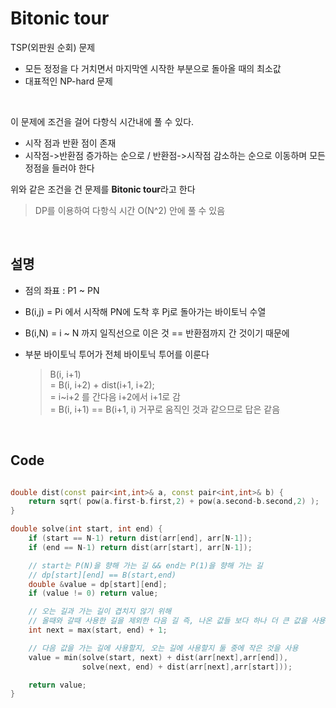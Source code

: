 # Bitonic tour

TSP(외판원 순회) 문제
- 모든 정정을 다 거치면서 마지막엔 시작한 부분으로 돌아올 때의 최소값
- 대표적인 NP-hard 문제

</br>

이 문제에 조건을 걸어 다항식 시간내에 풀 수 있다.
- 시작 점과 반환 점이 존재
- 시작점->반환점 증가하는 순으로 / 반환점->시작점 감소하는 순으로 이동하며 모든 정점을 들러야 한다

위와 같은 조건을 건 문제를 **Bitonic tour**라고 한다

> DP를 이용하여 다항식 시간 O(N^2) 안에 풀 수 있음

</br>

## 설명 

- 점의 좌표 : P1 ~ PN

- B(i,j) = Pi 에서 시작해 PN에 도착 후 Pj로 돌아가는 바이토닉 수열

- B(i,N) = i ~ N 까지 일직선으로 이은 것 == 반환점까지 간 것이기 때문에

- 부분 바이토닉 투어가 전체 바이토닉 투어를 이룬다
    > B(i, i+1)  
    = B(i, i+2) + dist(i+1, i+2);  
    = i~i+2 를 간다음 i+2에서 i+1로 감  
    = B(i, i+1) == B(i+1, i) 거꾸로 움직인 것과 같으므로 답은 같음

</br>

## Code

```cpp

double dist(const pair<int,int>& a, const pair<int,int>& b) {
    return sqrt( pow(a.first-b.first,2) + pow(a.second-b.second,2) );
}

double solve(int start, int end) {
    if (start == N-1) return dist(arr[end], arr[N-1]);
    if (end == N-1) return dist(arr[start], arr[N-1]);

    // start는 P(N)을 향해 가는 길 && end는 P(1)을 향해 가는 길
    // dp[start][end] == B(start,end)
    double &value = dp[start][end];
    if (value != 0) return value;

    // 오는 길과 가는 길이 겹치지 않기 위해 
    // 올때와 갈때 사용한 길을 제외한 다음 길 즉, 나온 값들 보다 하나 더 큰 값을 사용
    int next = max(start, end) + 1;

    // 다음 값을 가는 길에 사용할지, 오는 길에 사용할지 둘 중에 작은 것을 사용
    value = min(solve(start, next) + dist(arr[next],arr[end]), 
                solve(next, end) + dist(arr[next],arr[start]));

    return value;
}

```

